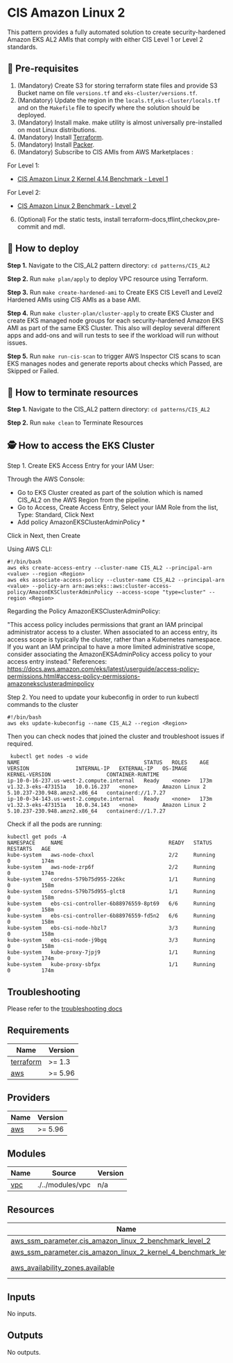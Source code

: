 # CIS Amazon Linux 2

This pattern provides a fully automated solution to create security-hardened Amazon EKS AL2 AMIs that comply with either CIS Level 1 or Level 2 standards.

## 🔢 Pre-requisites

1. (Mandatory) Create S3 for storing terraform state files and provide S3 Bucket name on file ``versions.tf`` and ``eks-cluster/versions.tf``.
2. (Mandatory) Update the region in the ``locals.tf``,``eks-cluster/locals.tf`` and on the ``Makefile`` file to specify where the solution should be deployed.
3. (Mandatory) Install make. make utility is almost universally pre-installed on most Linux distributions.
4. (Mandatory) Install [Terraform](https://developer.hashicorp.com/terraform/tutorials/aws-get-started/install-cli).
5. (Mandatory) Install [Packer](https://developer.hashicorp.com/packer/tutorials/docker-get-started/get-started-install-cli).
6. (Mandatory) Subscribe to CIS AMIs from AWS Marketplaces :

For Level 1:

- [CIS Amazon Linux 2 Kernel 4.14 Benchmark - Level 1](https://aws.amazon.com/marketplace/pp/prodview-5ihz572adcm7i?sr=0-2&ref_=beagle&applicationId=AWSMPContessa)

For Level 2:

- [CIS Amazon Linux 2 Benchmark - Level 2](https://aws.amazon.com/marketplace/server/procurement?productId=c41d38c4-3f6a-4434-9a86-06dd331d3f9c)

6. (Optional) For the static tests, install terraform-docs,tflint,checkov,pre-commit and mdl.

## 🚀 How to deploy

**Step 1.** Navigate to the CIS_AL2 pattern directory: `cd patterns/CIS_AL2`

**Step 2.** Run `make plan/apply` to deploy VPC resource using Terraform.

**Step 3.** Run `make create-hardened-ami` to Create EKS CIS Level1 and Level2 Hardened AMIs using CIS AMIs as a base AMI.

**Step 4.** Run `make cluster-plan/cluster-apply` to create EKS Cluster and create EKS managed node groups for each security-hardened Amazon EKS AMI as part of the same EKS Cluster. This also will deploy several different apps and add-ons and will run tests to see if the workload will run without issues.

**Step 5.** Run `make run-cis-scan` to trigger AWS Inspector CIS scans to scan EKS manages nodes and generate reports about checks which Passed, are Skipped or Failed.

## 🧹 How to terminate resources

**Step 1.** Navigate to the CIS_AL2 pattern directory: `cd patterns/CIS_AL2`

**Step 2.** Run `make clean` to Terminate Resources

## 🕵️ How to access the EKS Cluster

Step 1. Create EKS Access Entry for your IAM User:

Through the AWS Console:

- Go to EKS Cluster created as part of the solution which is named CIS_AL2 on the AWS Region from the pipeline.
- Go to Access, Create Access Entry, Select your IAM Role from the list, Type: Standard, Click Next
- Add policy AmazonEKSClusterAdminPolicy *

Click in Next, then Create

Using AWS CLI:

```
#!/bin/bash
aws eks create-access-entry --cluster-name CIS_AL2 --principal-arn <value> --region <Region>
aws eks associate-access-policy --cluster-name CIS_AL2 --principal-arn <value> --policy-arn arn:aws:eks::aws:cluster-access-policy/AmazonEKSClusterAdminPolicy --access-scope "type=cluster" --region <Region>
```

Regarding the Policy AmazonEKSClusterAdminPolicy:

"This access policy includes permissions that grant an IAM principal administrator access to a cluster. When associated to an access entry, its access scope is typically the cluster, rather than a Kubernetes namespace. If you want an IAM principal to have a more limited administrative scope, consider associating the AmazonEKSAdminPolicy access policy to your access entry instead."
References: <https://docs.aws.amazon.com/eks/latest/userguide/access-policy-permissions.html#access-policy-permissions-amazoneksclusteradminpolicy>

Step 2. You need to update your kubeconfig in order to run kubectl commands to the cluster

```
#!/bin/bash
aws eks update-kubeconfig --name CIS_AL2 --region <Region>
```

Then you can check nodes that joined the cluster and troubleshoot issues if required.

```#!/bin/bash
 kubectl get nodes -o wide
NAME                                        STATUS   ROLES    AGE    VERSION               INTERNAL-IP   EXTERNAL-IP   OS-IMAGE         KERNEL-VERSION                  CONTAINER-RUNTIME
ip-10-0-16-237.us-west-2.compute.internal   Ready    <none>   173m   v1.32.3-eks-473151a   10.0.16.237   <none>        Amazon Linux 2   5.10.237-230.948.amzn2.x86_64   containerd://1.7.27
ip-10-0-34-143.us-west-2.compute.internal   Ready    <none>   173m   v1.32.3-eks-473151a   10.0.34.143   <none>        Amazon Linux 2   5.10.237-230.948.amzn2.x86_64   containerd://1.7.27
```

Check if all the pods are running:

```#!/bin/bash
kubectl get pods -A
NAMESPACE     NAME                                  READY   STATUS    RESTARTS   AGE
kube-system   aws-node-chxxl                        2/2     Running   0          174m
kube-system   aws-node-zrp6f                        2/2     Running   0          174m
kube-system   coredns-579b75d955-226kc              1/1     Running   0          158m
kube-system   coredns-579b75d955-glct8              1/1     Running   0          158m
kube-system   ebs-csi-controller-6b88976559-8pt69   6/6     Running   0          158m
kube-system   ebs-csi-controller-6b88976559-fd5n2   6/6     Running   0          158m
kube-system   ebs-csi-node-hbzl7                    3/3     Running   0          158m
kube-system   ebs-csi-node-j9bgq                    3/3     Running   0          158m
kube-system   kube-proxy-7jpj9                      1/1     Running   0          174m
kube-system   kube-proxy-sbfpx                      1/1     Running   0          174m
```

## Troubleshooting

Please refer to the [troubleshooting docs](../../docs/troubleshooting.md)

<!-- BEGIN_TF_DOCS -->
## Requirements

| Name | Version |
|------|---------|
| <a name="requirement_terraform"></a> [terraform](#requirement\_terraform) | >= 1.3 |
| <a name="requirement_aws"></a> [aws](#requirement\_aws) | >= 5.96 |

## Providers

| Name | Version |
|------|---------|
| <a name="provider_aws"></a> [aws](#provider\_aws) | >= 5.96 |

## Modules

| Name | Source | Version |
|------|--------|---------|
| <a name="module_vpc"></a> [vpc](#module\_vpc) | ./../modules/vpc | n/a |

## Resources

| Name | Type |
|------|------|
| [aws_ssm_parameter.cis_amazon_linux_2_benchmark_level_2](https://registry.terraform.io/providers/hashicorp/aws/latest/docs/resources/ssm_parameter) | resource |
| [aws_ssm_parameter.cis_amazon_linux_2_kernel_4_benchmark_level_1](https://registry.terraform.io/providers/hashicorp/aws/latest/docs/resources/ssm_parameter) | resource |
| [aws_availability_zones.available](https://registry.terraform.io/providers/hashicorp/aws/latest/docs/data-sources/availability_zones) | data source |

## Inputs

No inputs.

## Outputs

No outputs.
<!-- END_TF_DOCS -->
